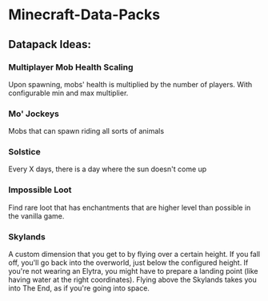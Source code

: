 # Minecraft-Data-Packs

## Datapack Ideas:
### Multiplayer Mob Health Scaling

Upon spawning, mobs' health is multiplied by the number of players. With configurable min and max multiplier.

### Mo' Jockeys

Mobs that can spawn riding all sorts of animals

### Solstice

Every X days, there is a day where the sun doesn't come up

### Impossible Loot

Find rare loot that has enchantments that are higher level than possible in the vanilla game.

### Skylands

A custom dimension that you get to by flying over a certain height. If you fall off, you'll go back into the overworld, just below the configured height. If you're not wearing an Elytra, you might have to prepare a landing point (like having water at the right coordinates). Flying above the Skylands takes you into The End, as if you're going into space.

